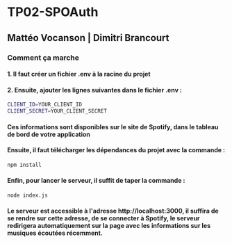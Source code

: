 # TP02-SPOAuth
## Mattéo Vocanson | Dimitri Brancourt

### Comment ça marche
#### 1. Il faut créer un fichier .env à la racine du projet
#### 2. Ensuite, ajouter les lignes suivantes dans le fichier .env :
```bash
CLIENT_ID=YOUR_CLIENT_ID
CLIENT_SECRET=YOUR_CLIENT_SECRET
```
#### Ces informations sont disponibles sur le site de Spotify, dans le tableau de bord de votre application
#### Ensuite, il faut télécharger les dépendances du projet avec la commande :
```bash
npm install
```
#### Enfin, pour lancer le serveur, il suffit de taper la commande :
```bash
node index.js
```
#### Le serveur est accessible à l'adresse http://localhost:3000, il suffira de se rendre sur cette adresse, de se connecter à Spotify, le serveur redirigera automatiquement sur la page avec les informations sur les musiques écoutées récemment.